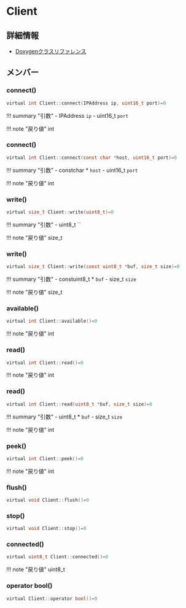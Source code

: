 # Client



## 詳細情報

- [Doxygenクラスリファレンス](https://lang-ship.com/reference/Arduino/1.8.9/class_client.html)

## メンバー

### connect()



```c
virtual int Client::connect(IPAddress ip, uint16_t port)=0
```

!!! summary "引数"
	- IPAddress `ip` 
	- uint16_t `port` 

!!! note "戻り値"
	int



### connect()



```c
virtual int Client::connect(const char *host, uint16_t port)=0
```

!!! summary "引数"
	- constchar * `host` 
	- uint16_t `port` 

!!! note "戻り値"
	int



### write()



```c
virtual size_t Client::write(uint8_t)=0
```

!!! summary "引数"
	- uint8_t `` 

!!! note "戻り値"
	size_t



### write()



```c
virtual size_t Client::write(const uint8_t *buf, size_t size)=0
```

!!! summary "引数"
	- constuint8_t * `buf` 
	- size_t `size` 

!!! note "戻り値"
	size_t



### available()



```c
virtual int Client::available()=0
```

!!! note "戻り値"
	int



### read()



```c
virtual int Client::read()=0
```

!!! note "戻り値"
	int



### read()



```c
virtual int Client::read(uint8_t *buf, size_t size)=0
```

!!! summary "引数"
	- uint8_t * `buf` 
	- size_t `size` 

!!! note "戻り値"
	int



### peek()



```c
virtual int Client::peek()=0
```

!!! note "戻り値"
	int



### flush()



```c
virtual void Client::flush()=0
```



### stop()



```c
virtual void Client::stop()=0
```



### connected()



```c
virtual uint8_t Client::connected()=0
```

!!! note "戻り値"
	uint8_t



### operator bool()



```c
virtual Client::operator bool()=0
```



